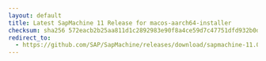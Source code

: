 ```yaml
---
layout: default
title: Latest SapMachine 11 Release for macos-aarch64-installer
checksum: sha256 572eacb2b25aa811d1c2892983e90f8a4ce59d7c47751dfd932b0d9cdd98f3b8
redirect_to:
  - https://github.com/SAP/SapMachine/releases/download/sapmachine-11.0.24/sapmachine-jre-11.0.24_macos-aarch64_bin.dmg
---
```

